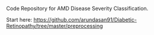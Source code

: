 Code Repository for AMD Disease Severity Classification.

Start here:
https://github.com/arundasan91/Diabetic-Retinopathy/tree/master/preprocessing
